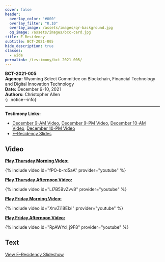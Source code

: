 ```yaml
---
cover: false
header:
  overlay_color: "#000"
  overlay_filter: "0.10"
  overlay_image: /assets/images/qr-background.jpg
  og_image: /assets/images/bcc-card.jpg
title: E-Residency
subtitle: BCT-2021-005
hide_description: true
classes:
  - wide
permalink: /testimony/bct-2021-005/
---
```


**BCT-2021-005**<br>
**Agency:** Wyoming Select Committee on Blockchain, Financial Technology and Digital Innovation Technology<br>
**Date:** December 9-10, 2021<br>
**Authors:** Christopher Allen<br>
{: .notice--info}

---

**Testimony Links:**
* [December 9-AM Video](https://www.youtube.com/watch?v=fPO-b-rd5aA), [December 9-PM Video](https://www.youtube.com/watch?v=LI7B5BvZvv8), [December 10-AM Video](https://www.youtube.com/watch?v=XnvZi18EIxI), [December 10-PM Video](https://www.youtube.com/watch?v=RpAWYd_j9F8)
* [E-Residency Slides](https://wyoleg.gov/InterimCommittee/2021/S19-2021120920-02WYEResidencySlide.pdf)

## Video

[**Play Thursday Morning Video:**](https://www.youtube.com/watch?v=fPO-b-rd5aA)

{% include video id="fPO-b-rd5aA" provider="youtube" %}

[**Play Thursday Afternoon Video:**](https://www.youtube.com/watch?v=LI7B5BvZvv8)

{% include video id="LI7B5BvZvv8" provider="youtube" %}

[**Play Friday Morning Video:**](https://www.youtube.com/watch?v=XnvZi18EIxI)

{% include video id="XnvZi18EIxI" provider="youtube" %}

[**Play Friday Afternoon Video:**](https://www.youtube.com/watch?v=RpAWYd_j9F8)

{% include video id="RpAWYd_j9F8" provider="youtube" %}

## Text

<a href="https://wyoleg.gov/InterimCommittee/2021/S19-2021120920-02WYEResidencySlide.pdf">View E-Residency Slideshow</a>
